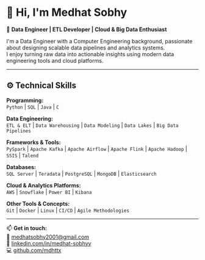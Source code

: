 # 👋 Hi, I'm Medhat Sobhy

🎯 **Data Engineer | ETL Developer | Cloud & Big Data Enthusiast**

I'm a Data Engineer with a Computer Engineering background, passionate about designing scalable data pipelines and analytics systems.  
I enjoy turning raw data into actionable insights using modern data engineering tools and cloud platforms.

---

## ⚙️ Technical Skills

**Programming:**  
`Python` | `SQL` | `Java` | `C`

**Data Engineering:**  
`ETL & ELT` | `Data Warehousing` | `Data Modeling` | `Data Lakes` | `Big Data Pipelines`

**Frameworks & Tools:**  
`PySpark` | `Apache Kafka` | `Apache Airflow` | `Apache Flink` | `Apache Hadoop` | `SSIS` | `Talend`

**Databases:**  
`SQL Server` | `Teradata` | `PostgreSQL` | `MongoDB` | `Elasticsearch`

**Cloud & Analytics Platforms:**  
`AWS` | `Snowflake` | `Power BI` | `Kibana`

**Other Tools & Concepts:**  
`Git` | `Docker` | `Linux` | `CI/CD` | `Agile Methodologies`

---

📫 **Get in touch:**  
📧 [medhatsobhy2001@gmail.com](mailto:medhatsobhy2001@gmail.com)  
💼 [linkedin.com/in/medhat-sobhyy](https://www.linkedin.com/in/medhat-sobhyy/)  
💻 [github.com/mdhttx](https://github.com/mdhttx)
